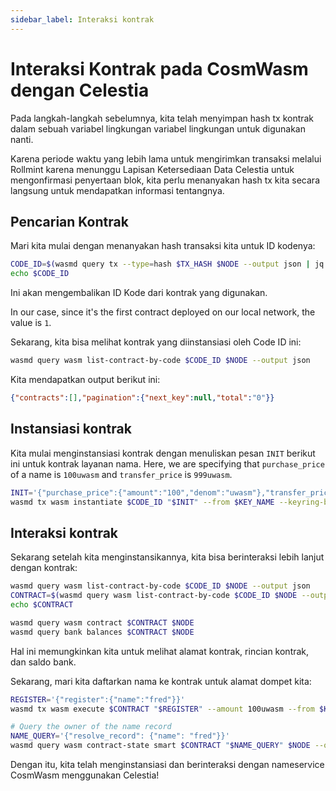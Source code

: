 ```yaml
---
sidebar_label: Interaksi kontrak
---
```


# Interaksi Kontrak pada CosmWasm dengan Celestia
<!-- markdownlint-disable MD013 -->

Pada langkah-langkah sebelumnya, kita telah menyimpan hash tx kontrak dalam sebuah variabel lingkungan variabel lingkungan untuk digunakan nanti.

Karena periode waktu yang lebih lama untuk mengirimkan transaksi melalui Rollmint karena menunggu Lapisan Ketersediaan Data Celestia untuk mengonfirmasi penyertaan blok, kita perlu menanyakan hash tx kita secara langsung untuk mendapatkan informasi tentangnya.

## Pencarian Kontrak

Mari kita mulai dengan menanyakan hash transaksi kita untuk ID kodenya:

```sh
CODE_ID=$(wasmd query tx --type=hash $TX_HASH $NODE --output json | jq -r '.logs[0].events[-1].attributes[0].value')
echo $CODE_ID
```

Ini akan mengembalikan ID Kode dari kontrak yang digunakan.

In our case, since it's the first contract deployed on our local network, the value is `1`.

Sekarang, kita bisa melihat kontrak yang diinstansiasi oleh Code ID ini:

```sh
wasmd query wasm list-contract-by-code $CODE_ID $NODE --output json
```

Kita mendapatkan output berikut ini:

```json
{"contracts":[],"pagination":{"next_key":null,"total":"0"}}
```

## Instansiasi kontrak

Kita mulai menginstansiasi kontrak dengan menuliskan pesan `INIT` berikut ini untuk kontrak layanan nama. Here, we are specifying that `purchase_price` of a name is `100uwasm` and `transfer_price` is `999uwasm`.

```sh
INIT='{"purchase_price":{"amount":"100","denom":"uwasm"},"transfer_price":{"amount":"999","denom":"uwasm"}}'
wasmd tx wasm instantiate $CODE_ID "$INIT" --from $KEY_NAME --keyring-backend test --label "name service" $TXFLAG -y --no-admin
```

## Interaksi kontrak

Sekarang setelah kita menginstansikannya, kita bisa berinteraksi lebih lanjut dengan kontrak:

```sh
wasmd query wasm list-contract-by-code $CODE_ID $NODE --output json
CONTRACT=$(wasmd query wasm list-contract-by-code $CODE_ID $NODE --output json | jq -r '.contracts[-1]')
echo $CONTRACT

wasmd query wasm contract $CONTRACT $NODE
wasmd query bank balances $CONTRACT $NODE
```

Hal ini memungkinkan kita untuk melihat alamat kontrak, rincian kontrak, dan saldo bank.

Sekarang, mari kita daftarkan nama ke kontrak untuk alamat dompet kita:

```sh
REGISTER='{"register":{"name":"fred"}}'
wasmd tx wasm execute $CONTRACT "$REGISTER" --amount 100uwasm --from $KEY_NAME $TXFLAG -y

# Query the owner of the name record
NAME_QUERY='{"resolve_record": {"name": "fred"}}'
wasmd query wasm contract-state smart $CONTRACT "$NAME_QUERY" $NODE --output json
```

Dengan itu, kita telah menginstansiasi dan berinteraksi dengan nameservice CosmWasm menggunakan Celestia!
